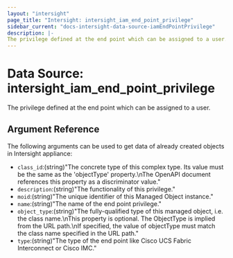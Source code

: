 ```yaml
---
layout: "intersight"
page_title: "Intersight: intersight_iam_end_point_privilege"
sidebar_current: "docs-intersight-data-source-iamEndPointPrivilege"
description: |-
The privilege defined at the end point which can be assigned to a user.
---
```


# Data Source: intersight_iam_end_point_privilege
The privilege defined at the end point which can be assigned to a user.
## Argument Reference
The following arguments can be used to get data of already created objects in Intersight appliance:
* `class_id`:(string)"The concrete type of this complex type. Its value must be the same as the 'objectType' property.\nThe OpenAPI document references this property as a discriminator value."
* `description`:(string)"The functionality of this privilege."
* `moid`:(string)"The unique identifier of this Managed Object instance."
* `name`:(string)"The name of the end point privilege."
* `object_type`:(string)"The fully-qualified type of this managed object, i.e. the class name.\nThis property is optional. The ObjectType is implied from the URL path.\nIf specified, the value of objectType must match the class name specified in the URL path."
* `type`:(string)"The type of the end point like Cisco UCS Fabric Interconnect or Cisco IMC."
